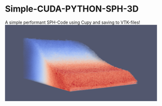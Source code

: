 # Simple-CUDA-PYTHON-SPH-3D
A simple performant SPH-Code using Cupy and saving to VTK-files!
![alt text](https://github.com//LeonidBraun/Simple-CUDA-PYTHON-SPH-3D/blob/main/Preview.png?raw=true)
